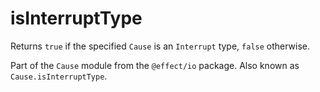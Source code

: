 # isInterruptType

Returns `true` if the specified `Cause` is an `Interrupt` type, `false`
otherwise.

Part of the `Cause` module from the `@effect/io` package. Also known as `Cause.isInterruptType`.
